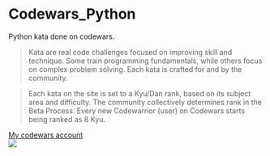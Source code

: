 # Codewars_Python
Python kata done on codewars.

>Kata are real code challenges focused on improving skill and technique. Some train programming fundamentals, while others focus on complex problem solving. Each kata is crafted for and by the community.

>Each kata on the site is set to a Kyu/Dan rank, based on its subject area and difficulty. The community collectively determines rank in the Beta Process. Every new Codewarrior (user) on Codewars starts being ranked as 8 Kyu.

[My codewars account](https://www.codewars.com/users/FeNoM)  
![](https://www.codewars.com/users/FeNoM/badges/large)
